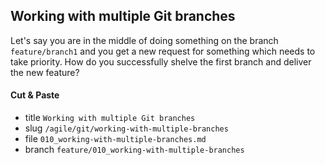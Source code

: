 
## Working with multiple Git branches

Let's say you are in the middle of doing something on the branch `feature/branch1` and you get a new request for something which needs to take priority. How do you successfully shelve the first branch and deliver the new feature?

#### Cut & Paste

- title `Working with multiple Git branches`
- slug `/agile/git/working-with-multiple-branches` 
- file `010_working-with-multiple-branches.md`
- branch `feature/010_working-with-multiple-branches`